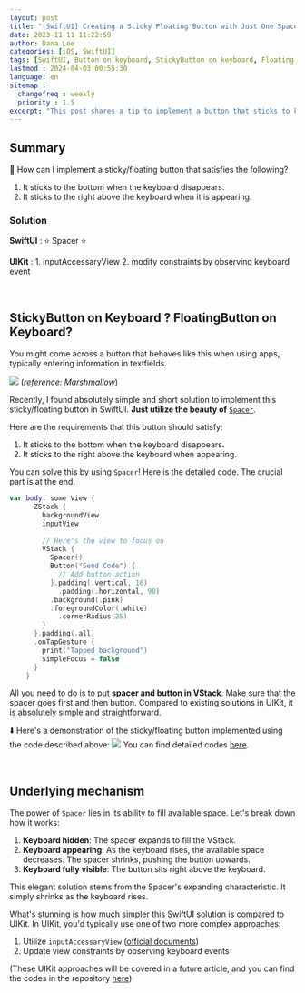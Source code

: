 ```yaml
---
layout: post
title: "[SwiftUI] Creating a Sticky Floating Button with Just One Spacer"
date: 2023-11-11 11:22:59
author: Dana Lee
categories: [iOS, SwiftUI]
tags: [SwiftUI, Button on keyboard, StickyButton on keyboard, Floating button on keboard]
lastmod : 2024-04-03 00:55:30
language: en
sitemap :
  changefreq : weekly
  priority : 1.5
excerpt: "This post shares a tip to implement a button that sticks to keyboard when the keyboard appears and disappears."
---
```


## Summary
🤔 How can I implement a sticky/floating button that satisfies the following?
1. It sticks to the bottom when the keyboard disappears.
2. It sticks to the right above the keyboard when it is appearing.

### Solution
**SwiftUI** : ⭐️ Spacer ⭐️ 

**UIKit** : 1. inputAccessaryView 2. modify constraints by observing keyboard event

&nbsp;

## StickyButton on Keyboard ? FloatingButton on Keyboard?

You might come across a button that behaves like this when using apps, typically entering information in textfields. 

![]({{site.url}}/assets/post-image/sticky-button-1.png)
(*reference: [Marshmallow](https://www.marshmallow.com/)*)

Recently, I found absolutely simple and short solution to implement this sticky/floating button in SwiftUI. **Just utilize the beauty of** [`Spacer`](https://developer.apple.com/documentation/swiftui/spacer). 

Here are the requirements that this button should satisfy:
1. It sticks to the bottom when the keyboard disappears.
2. It sticks to the right above the keyboard when appearing.

You can solve this by using `Spacer`!
Here is the detailed code. The crucial part is at the end. 

```swift
var body: some View {
      ZStack {
        backgroundView
        inputView
        
        // Here's the view to focus on
        VStack {
          Spacer()
          Button("Send Code") {
            // Add button action
          }.padding(.vertical, 16)
            .padding(.horizontal, 90)
          .background(.pink)
          .foregroundColor(.white)
            .cornerRadius(25)
        }
      }.padding(.all)
      .onTapGesture {
        print("Tapped background")
        simpleFocus = false
      }
    }

```

All you need to do is to put **spacer and button in VStack**. Make sure that the spacer goes first and then button. Compared to existing solutions in UIKit, it is absolutely simple and straightforward.

⬇️ Here's a demonstration of the sticky/floating button implemented using the code described above:
![]({{site.url}}/assets/post-image/sticky-button-2.gif)
You can find detailed codes [here](https://github.com/daheenallwhite/KeyboardStickyButton/blob/main/StickyButton/StickyButton/SwiftUIStickyButton.swift). 

&nbsp;

## Underlying mechanism

The power of `Spacer` lies in its ability to fill available space. Let's break down how it works:

1. **Keyboard hidden**: The spacer expands to fill the VStack.
2. **Keyboard appearing**: As the keyboard rises, the available space decreases. The spacer shrinks, pushing the button upwards.
3. **Keyboard fully visible**: The button sits right above the keyboard.

This elegant solution stems from the Spacer's expanding characteristic. It simply shrinks as the keyboard rises.

What's stunning is how much simpler this SwiftUI solution is compared to UIKit. In UIKit, you'd typically use one of two more complex approaches:

1. Utilize `inputAccessaryView` ([official documents](https://developer.apple.com/documentation/uikit/uiresponder/1621119-inputaccessoryview))
2. Update view constraints by observing keyboard events

(These UIKit approaches will be covered in a future article, and you can find the codes in the repository [here](https://github.com/daheenallwhite/KeyboardStickyButton))